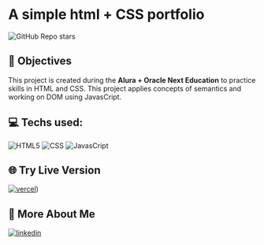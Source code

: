 # A simple html + CSS portfolio

<img alt="GitHub Repo stars" src="https://img.shields.io/github/stars/renanvcb/nlw-expert-notes?style=for-the-badge">

## 📄 Objectives

This project is created during the **Alura + Oracle Next Education** to practice skills in HTML and CSS. This project applies concepts of semantics and working on DOM using JavasCript.

## 💻 Techs used:

![HTML5](https://img.shields.io/badge/HTML5-E34F26?style=for-the-badge&logo=html5&logoColor=white)
![CSS](https://img.shields.io/badge/CSS3-1572B6?style=for-the-badge&logo=css3&logoColor=white)
![JavasCript](https://img.shields.io/badge/JavaScript-323330?style=for-the-badge&logo=javascript&logoColor=F7DF1E)

## 🌐 Try Live Version

[![vercel](https://img.shields.io/badge/Vercel-000000?style=for-the-badge&logo=vercel&logoColor=white)](https://jogo-do-numero-secreto-seven-sable.vercel.app/))

## 🔗 More About Me

[![linkedin](https://img.shields.io/badge/linkedin-0A66C2?style=for-the-badge&logo=linkedin&logoColor=white)](https://linkedin.com/in/renanvcb)

